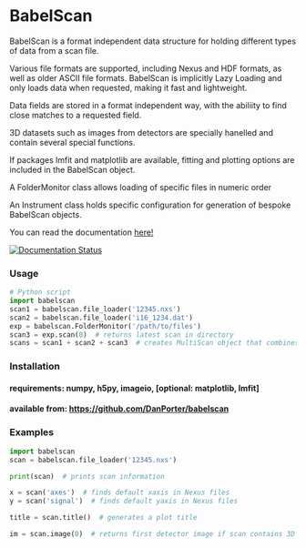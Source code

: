 # BabelScan
BabelScan is a format independent data structure for holding different types of data from a scan file.

Various file formats are supported, including Nexus and HDF formats, as well as older ASCII file formats. 
BabelScan is implicitly Lazy Loading and only loads data when requested, making it fast and lightweight.

Data fields are stored in a format independent way, with the abiliity to find close matches to a 
requested field.

3D datasets such as images from detectors are specially hanelled and contain several special functions.

If packages lmfit and matplotlib are available, fitting and plotting options are included in the BabelScan object.

A FolderMonitor class allows loading of specific files in numeric order

An Instrument class holds specific configuration for generation of bespoke BabelScan objects.

You can read the documentation [here!](https://babelscan.readthedocs.io/en/latest/) 

[![Documentation Status](https://readthedocs.org/projects/babelscan/badge/?version=latest)](https://babelscan.readthedocs.io/en/latest/?badge=latest)

### Usage
```python
# Python script
import babelscan
scan1 = babelscan.file_loader('12345.nxs')
scan2 = babelscan.file_loader('i16_1234.dat')
exp = babelscan.FolderMonitor('/path/to/files')
scan3 = exp.scan(0)  # returns latest scan in directory
scans = scan1 + scan2 + scan3  # creates MultiScan object that combines the 3 datasets
```

### Installation
#### requirements: numpy, h5py, imageio, [optional: matplotlib, lmfit]
#### available from: https://github.com/DanPorter/babelscan

### Examples
```python
import babelscan
scan = babelscan.file_loader('12345.nxs')

print(scan)  # prints scan information

x = scan('axes')  # finds default xaxis in Nexus files
y = scan('signal')  # finds default yaxis in Nexus files

title = scan.title()  # generates a plot title

im = scan.image(0)  # returns first detector image if scan contains 3D data
```
